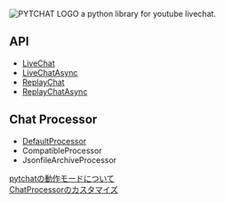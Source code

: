 ![PYTCHAT LOGO](https://taizan-hokuto.github.io/statics/LOGO.png)
a python library for youtube livechat.
<br>

## API
 * [LiveChat](https://github.com/taizan-hokuto/pytchat/wiki/LiveChat)
 * [LiveChatAsync](https://github.com/taizan-hokuto/pytchat/wiki/LiveChatAsync)
 * [ReplayChat](https://github.com/taizan-hokuto/pytchat/wiki/ReplayChat)
 * [ReplayChatAsync](https://github.com/taizan-hokuto/pytchat/wiki/ReplayChatAsync)
## Chat Processor
 * [DefaultProcessor](https://github.com/taizan-hokuto/pytchat/wiki/DefaultProcessor)
 * CompatibleProcessor
 * JsonfileArchiveProcessor

[pytchatの動作モードについて](https://github.com/taizan-hokuto/pytchat/wiki/pytchat%E3%81%AE%E5%8B%95%E4%BD%9C%E3%83%A2%E3%83%BC%E3%83%89)
<br>
[ChatProcessorのカスタマイズ](https://github.com/taizan-hokuto/pytchat/wiki/ChatProcessor%E3%81%AE%E3%82%AB%E3%82%B9%E3%82%BF%E3%83%9E%E3%82%A4%E3%82%BA)

